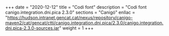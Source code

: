 +++
date        = "2020-12-12"
title       = "Codi font"
description = "Codi font canigo.integration.dni.pica 2.3.0"
sections    = "Canigó"
enllac		= "https://hudson.intranet.gencat.cat/nexus/repository/canigo-maven2/cat/gencat/ctti/canigo.integration.dni.pica/2.3.0/canigo.integration.dni.pica-2.3.0-sources.jar"
weight		= 1
+++
